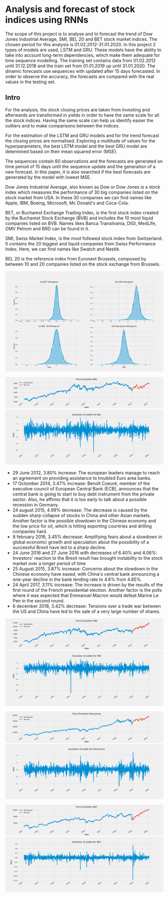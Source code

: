 # Analysis and forecast of stock indices using RNNs

The scope of this project is to analyse and to forecast the trend of Dow Jones Industrial Average, SMI, BEL 20 and BET stock market indices. The chosen period for this analysis is 01.02.2012-31.01.2020. In this project 2 types of models are used, LSTM and GRU. These models have the ability to take into account long-term dependencies, which make them adequate for time sequence modelling. The training set contains data from 01.02.2012 until 31.12.2018 and the train set from 01.01.2019 up until 31.01.2020. The dinamic forecasts use sequences with updated after 15 days forecasted. In order to observe the accuracy, the forecasts are compared with the real values in the testing set. 

## Intro

For the analysis, the stock closing prices are taken from Investing and afterwards are transformed in yields in order to have the same scale for all the stock indices. Having the same scale can help us identify easier the outliers and to make comparisons between the indices. 

For the estimation of the LSTM and GRU models and for the trend forecast the closing prices are normalised. Exploring a multitude of values for the hyperparameters, the best LSTM model and the best GRU model are determined based on their mean squared error (MSE). 

The sequences contain 60 observations and the forecasts are generated on time period of 15 days until the sequence update and the generation of a new forecast. In this paper, it is also searched if the best forecasts are generated by the model with lowest MSE. 

Dow Jones Industrial Average, also known as Dow or Dow Jones is a stock index which measures the performance of 30 big companies listed on the stock market from USA. In these 30 companies we can find names like Apple, IBM, Boeing, Microsoft, Mc Donald's and Coca-Cola.

BET, or Bucharest Exchange Trading Index, is the first stock index created by the Bucharest Stock Exchange (BVB) and includes the 10 most liquid companies listed on BVB. Names likes Banca Transilvania, DIGI, MedLife, OMV Petrom and BRD can be found in it.

SMI, Swiss Market Index, is the most followed stock index from Switzerland. It contains the 20 biggest and liquid companies from Swiss Performance Index. Here, we can find names like Swatch and Nestlé.

BEL 20 is the reference index from Euronext Brussels, composed by between 10 and 20 companies listed on the stock exchange from Brussels.

![Screenshot](Images/Histogram_30_09_2020.png)

![Screenshot](Images/Price_Evolution_BEL_30_09_2020.png)
![Screenshot](Images/Evolution_yields_BEL_30_09_2020.png)

* 29 June 2012, 3.80% increase: The european leaders manage to reach an agreement on providing assistance to troubled Euro area banks.
* 17 Octomber 2014, 3.47% increase: Benoît Coeuré, member of the executive council of European Central Bank (ECB), announces that the central bank is going to start to buy debt instrument from the private sector. Also, he affirms that it is too early to talk about a possible recession in Germany. 
* 24 august 2015, 4.99% decrease: The decrease is caused by the sudden sharp collapse of stocks in China and other Asian markets. Another factor is the possible slowdown in the Chinese economy and the low price for oil, which is hitting exporting countries and drilling companies hard.
* 8 february 2016, 3.45% decrease: Amplifying fears about a slowdown in global economic growth and speculation about the possibility of a successful Brexit have led to a sharp decline.
* 24 June 2016 and 27 June 2016 with decreases of 6.40% and 4.06%: Investors' reaction to the Brexit result has brought instability to the stock market over a longer period of time
* 25 August 2015, 3.87% increase: Concerns about the slowdown in the Chinese economy have eased, with China's central bank announcing a one-year decline in the bank lending rate to 4.6% from 4.85%.
* 24 April 2017, 3.11% increase: The increase is driven by the results of the first round of the French presidential election. Another factor is the polls where it was expected that Emmanuel Macron would defeat Marine Le Pen in the second round.
* 6 december 2018, 3.42% decrease: Tensions over a trade war between the US and China have led to the sale of a very large number of shares.

![Screenshot](Images/Price_Evolution_SMI_30_09_2020.png)
![Screenshot](Images/Evolution_yields_SMI_30_09_2020.png)

![Screenshot](Images/Price_Evolution_DJI_30_09_2020.png)
![Screenshot](Images/Evolution_yields_Dow_30_09_2020.png)

![Screenshot](Images/Price_Evolution_BET_30_09_2020.png)
![Screenshot](Images/Evolution_yields_BET_30_09_2020.png)
